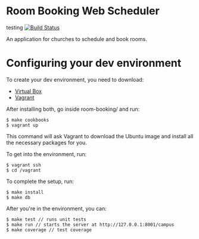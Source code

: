 Room Booking Web Scheduler
============
testing
[![Build Status](https://travis-ci.org/scsper/room-booking.png?branch=master)](https://travis-ci.org/scsper/room-booking)

An application for churches to schedule and book rooms.

Configuring your dev environment
===============================

To create your dev environment, you need to download:
 * [Virtual Box](https://www.virtualbox.org/)
 * [Vagrant](http://www.vagrantup.com/)

After installing both, go inside room-booking/ and run:

```
$ make cookbooks
$ vagrant up
```

This command will ask Vagrant to download the Ubuntu image and install all the necessary packages for you.

To get into the environment, run:

```
$ vagrant ssh
$ cd /vagrant
```

To complete the setup, run:
```
$ make install
$ make db
```

After you're in the environment, you can:

```
$ make test // runs unit tests
$ make run // starts the server at http://127.0.0.1:8001/campus
$ make coverage // test coverage
```


